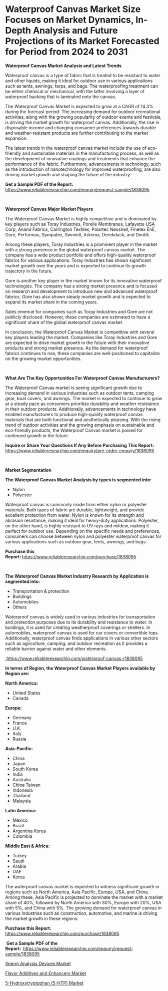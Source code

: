<p><h1>Waterproof Canvas Market Size Focuses on Market Dynamics, In-Depth Analysis and Future Projections of its Market Forecasted for Period from 2024 to 2031</h1></p><p><strong>Waterproof Canvas Market Analysis and Latest Trends</strong></p>
<p><p>Waterproof canvas is a type of fabric that is treated to be resistant to water and other liquids, making it ideal for outdoor use in various applications such as tents, awnings, tarps, and bags. The waterproofing treatment can be either chemical or mechanical, with the latter involving a layer of waterproof backing that is laminated onto the canvas.</p><p>The Waterproof Canvas Market is expected to grow at a CAGR of 14.3% during the forecast period. The increasing demand for outdoor recreational activities, along with the growing popularity of outdoor events and festivals, is driving the market growth for waterproof canvas. Additionally, the rise in disposable income and changing consumer preferences towards durable and weather-resistant products are further contributing to the market expansion.</p><p>The latest trends in the waterproof canvas market include the use of eco-friendly and sustainable materials in the manufacturing process, as well as the development of innovative coatings and treatments that enhance the performance of the fabric. Furthermore, advancements in technology, such as the introduction of nanotechnology for improved waterproofing, are also driving market growth and shaping the future of the industry.</p></p>
<p><strong>Get a Sample PDF of the Report:&nbsp;</strong> <a href="https://www.reliableresearchiq.com/enquiry/request-sample/1838095">https://www.reliableresearchiq.com/enquiry/request-sample/1838095</a></p>
<p>&nbsp;</p>
<p><strong>Waterproof Canvas Major Market Players</strong></p>
<p><p>The Waterproof Canvas Market is highly competitive and is dominated by key players such as Toray Industries, Porelle Membranes, Lafayette USA Corp, Anand Fabrics, Carrington Textiles, Polartec Neoshell, Finetex EnE, Gore, Performax, Sympatex, Swmintl, Arkema, Derekduck, and Dentik.</p><p>Among these players, Toray Industries is a prominent player in the market with a strong presence in the global waterproof canvas market. The company has a wide product portfolio and offers high-quality waterproof fabrics for various applications. Toray Industries has shown significant market growth over the years and is expected to continue its growth trajectory in the future.</p><p>Gore is another key player in the market known for its innovative waterproof technologies. The company has a strong market presence and is focused on research and development to introduce new and advanced waterproof fabrics. Gore has also shown steady market growth and is expected to expand its market share in the coming years.</p><p>Sales revenue for companies such as Toray Industries and Gore are not publicly disclosed. However, these companies are estimated to have a significant share of the global waterproof canvas market.</p><p>In conclusion, the Waterproof Canvas Market is competitive with several key players leading the market. Companies like Toray Industries and Gore are expected to drive market growth in the future with their innovative products and strong market presence. As the demand for waterproof fabrics continues to rise, these companies are well-positioned to capitalize on the growing market opportunities.</p></p>
<p>&nbsp;</p>
<p><strong>What Are The Key Opportunities For Waterproof Canvas Manufacturers?</strong></p>
<p><p>The Waterproof Canvas market is seeing significant growth due to increasing demand in various industries such as outdoor tents, camping gear, boat covers, and awnings. The market is expected to continue to grow at a steady pace as consumers prioritize durability and weather resistance in their outdoor products. Additionally, advancements in technology have enabled manufacturers to produce high-quality waterproof canvas materials that are both functional and aesthetically pleasing. With the rising trend of outdoor activities and the growing emphasis on sustainable and eco-friendly products, the Waterproof Canvas market is poised for continued growth in the future.</p></p>
<p><strong>Inquire or Share Your Questions If Any Before Purchasing This Report:</strong> <a href="https://www.reliableresearchiq.com/enquiry/pre-order-enquiry/1838095">https://www.reliableresearchiq.com/enquiry/pre-order-enquiry/1838095</a></p>
<p>&nbsp;</p>
<p><strong>Market Segmentation</strong></p>
<p><strong>The Waterproof Canvas Market Analysis by types is segmented into:</strong></p>
<p><ul><li>Nylon</li><li>Polyester</li></ul></p>
<p><p>Waterproof canvas is commonly made from either nylon or polyester materials. Both types of fabric are durable, lightweight, and provide excellent protection from water. Nylon is known for its strength and abrasion resistance, making it ideal for heavy-duty applications. Polyester, on the other hand, is highly resistant to UV rays and mildew, making it perfect for outdoor use. Depending on the specific needs and preferences, consumers can choose between nylon and polyester waterproof canvas for various applications such as outdoor gear, tents, awnings, and bags.</p></p>
<p><strong>Purchase this Report:&nbsp;</strong><a href="https://www.reliableresearchiq.com/purchase/1838095">https://www.reliableresearchiq.com/purchase/1838095</a></p>
<p>&nbsp;</p>
<p><strong>The Waterproof Canvas Market Industry Research by Application is segmented into:</strong></p>
<p><ul><li>Transportation & protection</li><li>Buildings</li><li>Automobiles</li><li>Others</li></ul></p>
<p><p>Waterproof canvas is widely used in various industries for transportation and protection purposes due to its durability and resistance to water. In buildings, it is used for creating weatherproof coverings or shelters. In automobiles, waterproof canvas is used for car covers or convertible tops. Additionally, waterproof canvas finds applications in various other sectors such as agriculture, camping, and outdoor recreation as it provides a reliable barrier against water and other elements.</p></p>
<p><a href="https://www.reliableresearchiq.com/waterproof-canvas-r1838095">&nbsp;https://www.reliableresearchiq.com/waterproof-canvas-r1838095</a></p>
<p><strong>In terms of Region, the Waterproof Canvas Market Players available by Region are:</strong></p>
<p>
    <p> <strong> North America: </strong>
        <ul>
            <li>United States</li>
            <li>Canada</li>
        </ul>
        </p> 
    <p> <strong> Europe: </strong>
        <ul>
            <li>Germany</li>
            <li>France</li>
            <li>U.K.</li>
            <li>Italy</li>
            <li>Russia</li>
        </ul>
        </p> 
    <p> <strong> Asia-Pacific: </strong>
        <ul>
            <li>China</li>
            <li>Japan</li>
            <li>South Korea</li>
            <li>India</li>
            <li>Australia</li>
            <li>China Taiwan</li>
            <li>Indonesia</li>
            <li>Thailand</li>
            <li>Malaysia</li>
        </ul>
        </p> 
    <p> <strong> Latin America: </strong>
        <ul>
            <li>Mexico</li>
            <li>Brazil</li>
            <li>Argentina Korea</li>
            <li>Colombia</li>
        </ul>
        </p> 
    <p> <strong> Middle East & Africa: </strong>
        <ul>
            <li>Turkey</li>
            <li>Saudi</li>
            <li>Arabia</li>
            <li>UAE</li>
            <li>Korea</li>
        </ul>
    </p>
    </p>
<p><p>The waterproof canvas market is expected to witness significant growth in regions such as North America, Asia Pacific, Europe, USA, and China. Among these, Asia Pacific is projected to dominate the market with a market share of 40%, followed by North America with 30%, Europe with 20%, USA with 5%, and China with 5%. The growing demand for waterproof canvas in various industries such as construction, automotive, and marine is driving the market growth in these regions.</p></p>
<p><strong>Purchase this Report: </strong><a href="https://www.reliableresearchiq.com/purchase/1838095">https://www.reliableresearchiq.com/purchase/1838095</a></p>
<p>&nbsp;<strong>Get a Sample PDF of the Report:&nbsp;&nbsp;</strong><a href="https://www.reliableresearchiq.com/enquiry/request-sample/1838095">https://www.reliableresearchiq.com/enquiry/request-sample/1838095</a></p>
<p><strong></strong></p>
<p><p><a href="https://github.com/traceygray97887/Market-Research-Report-List-1/blob/main/sperm-analysis-devices-market.md">Sperm Analysis Devices Market</a></p><p><a href="https://github.com/lesliranch56456/Market-Research-Report-List-1/blob/main/flavor-additives-and-enhancers-market.md">Flavor Additives and Enhancers Market</a></p><p><a href="https://github.com/colme52/Market-Research-Report-List-1/blob/main/5-hydroxytryptophan-5-htp-market.md">5-Hydroxytryptophan (5-HTP) Market</a></p></p>